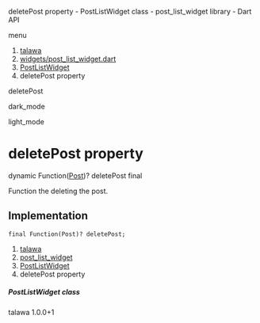 




deletePost property - PostListWidget class - post\_list\_widget library - Dart API







menu

1. [talawa](../../index.html)
2. [widgets/post\_list\_widget.dart](../../widgets_post_list_widget/widgets_post_list_widget-library.html)
3. [PostListWidget](../../widgets_post_list_widget/PostListWidget-class.html)
4. deletePost property

deletePost


dark\_mode

light\_mode




# deletePost property


dynamic Function([Post](../../models_post_post_model/Post-class.html))?
deletePost
final

Function the deleting the post.


## Implementation

```
final Function(Post)? deletePost;
```

 


1. [talawa](../../index.html)
2. [post\_list\_widget](../../widgets_post_list_widget/widgets_post_list_widget-library.html)
3. [PostListWidget](../../widgets_post_list_widget/PostListWidget-class.html)
4. deletePost property

##### PostListWidget class





talawa
1.0.0+1






